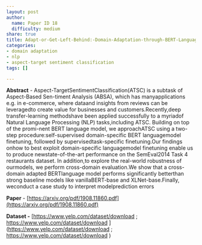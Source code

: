 ```yaml
---
layout: post
author:
  name: Paper ID 18
  difficulty: medium
share: true
title: Adapt-or-Get-Left-Behind:-Domain-Adaptation-through-BERT-Language-Model-Finetuning-for-Aspect-Target-Sentiment-Classification
categories:
- domain adaptation
- nlp
- aspect-target sentiment classification
tags: []

---
```

**Abstract** - Aspect-TargetSentimentClassification(ATSC) is a subtask of Aspect-Based Sen-timent Analysis (ABSA), which has manyapplications e.g. in e-commerce, where dataand insights from reviews can be leveragedto create value for businesses and customers.Recently,deep transfer-learning methodshave been applied successfully to a myriadof Natural Language Processing (NLP) tasks,including ATSC. Building on top of the promi-nent BERT language model, we approachATSC using a two-step procedure:self-supervised domain-specific BERT languagemodel finetuning, followed by supervisedtask-specific finetuning.Our findings onhow to best exploit domain-specific languagemodel finetuning enable us to produce newstate-of-the-art performance on the SemEval2014 Task 4 restaurants dataset. In addition,to explore the real-world robustness of ourmodels, we perform cross-domain evaluation.We show that a cross-domain adapted BERTlanguage model performs significantly betterthan strong baseline models like vanillaBERT-base and XLNet-base.Finally, weconduct a case study to interpret modelprediction errors

**Paper** - [https://arxiv.org/pdf/1908.11860.pdf](https://arxiv.org/pdf/1908.11860.pdf)

**Dataset -** [https://www.yelp.com/dataset/download ; https://www.yelp.com/dataset/download ](https://www.yelp.com/dataset/download ; https://www.yelp.com/dataset/download )
    